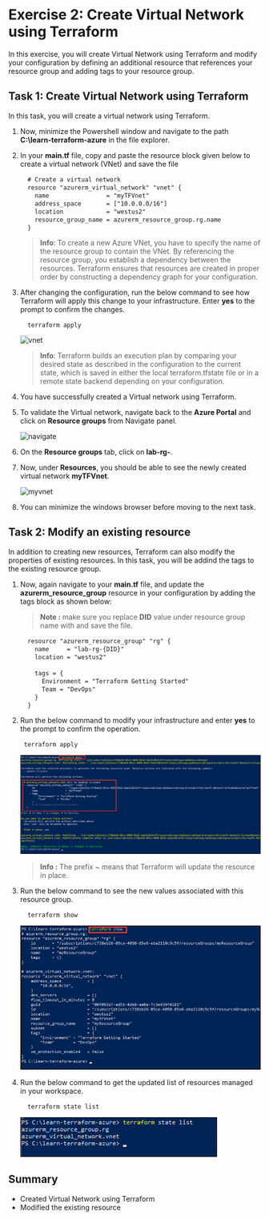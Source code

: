# Exercise 2: Create Virtual Network using Terraform

In this exercise, you will create Virtual Network using Terraform and modify your configuration by defining an additional resource that references your resource group and adding tags to your resource group.


## Task 1: Create Virtual Network using Terraform

In this task, you will create a virtual network using Terraform.
   
1. Now, minimize the Powershell window and navigate to the path **C:\learn-terraform-azure** in the file explorer.

1. In your **main.tf** file, copy and paste the resource block given below to create a virtual network (VNet) and save the file

   ```
     # Create a virtual network
     resource "azurerm_virtual_network" "vnet" {
       name                = "myTFVnet"
       address_space       = ["10.0.0.0/16"]
       location            = "westus2"
       resource_group_name = azurerm_resource_group.rg.name
     }
    ```
    > **Info**: To create a new Azure VNet, you have to specify the name of the resource group to contain the VNet. By referencing the resource group, you establish a dependency between the resources. Terraform ensures that resources are created in proper order by constructing a dependency graph for your configuration.

1. After changing the configuration, run the below command to see how Terraform will apply this change to your infrastructure. Enter **yes** to the prompt to confirm the changes.

    ```
      terraform apply
    ```
    ![vnet](../Terraform/media/vnet.png)
  
    > **Info**: Terraform builds an execution plan by comparing your desired state as described in the configuration to the current state, which is saved in either the local terraform.tfstate file or in a remote state backend depending on your configuration.

1. You have successfully created a Virtual network using Terraform.

1. To validate the Virtual network, navigate back to the **Azure Portal** and click on **Resource groups** from Navigate panel.

    ![navigate](../Terraform/media/navigate.png)

1. On the **Resource groups** tab, click on **lab-rg-<inject key="DeploymentID" enableCopy="false"/>**.

1. Now, under **Resources**, you should be able to see the newly created virtual network **myTFVnet**.

    ![myvnet](../Terraform/media/vnet-new.png)
    
1. You can minimize the windows browser before moving to the next task.


## Task 2: Modify an existing resource

In addition to creating new resources, Terraform can also modify the properties of existing resources. In this task, you will be addind the tags to the existing resource group.

1. Now, again navigate to your **main.tf** file, and update the **azurerm_resource_group** resource in your configuration by adding the tags block as shown below:

   >**Note :** make sure you replace **DID** value under resource group name with **<inject key="DeploymentID" />** and save the file.

   ```
     resource "azurerm_resource_group" "rg" {
       name     = "lab-rg-{DID}"
       location = "westus2"

       tags = {
         Environment = "Terraform Getting Started"
         Team = "DevOps"
       }
     }
    ```
1. Run the below command to modify your infrastructure and enter **yes** to the prompt to confirm the operation.

   ```
    terraform apply
   ```
   ![vnet update](../Terraform/media/vnet%20update.png)
   
   > **Info :** The prefix ~ means that Terraform will update the resource in place.

1. Run the below command to see the new values associated with this resource group.

    ```
      terraform show
    ```
     ![vnet show](../Terraform/media/vnet%20show.png)
     
1. Run the below command to get the updated list of resources managed in your workspace.

   ```
     terraform state list
   ```
   ![vnet list](../Terraform/media/vnet%20list.png)
   

## Summary

- Created Virtual Network using Terraform
- Modified the existing resource
